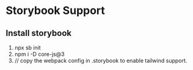 # Storybook Support

## Install storybook
1. npx sb init
2. npm i -D core-js@3
3. // copy the webpack config in .storybook to enable tailwind support.
